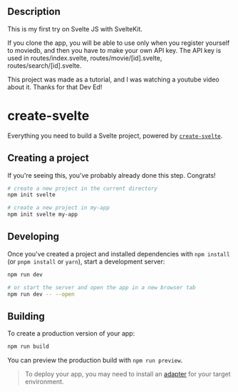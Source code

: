 ## Description

This is my first try on Svelte JS with SvelteKit.

If you clone the app, you will be able to use only when you register yourself to moviedb, and then you have to make your own API key. The API key is used in routes/index.svelte, routes/movie/[id].svelte, routes/search/[id].svelte.

This project was made as a tutorial, and I was watching a youtube video about it. Thanks for that Dev Ed!

# create-svelte

Everything you need to build a Svelte project, powered by [`create-svelte`](https://github.com/sveltejs/kit/tree/master/packages/create-svelte).

## Creating a project

If you're seeing this, you've probably already done this step. Congrats!

```bash
# create a new project in the current directory
npm init svelte

# create a new project in my-app
npm init svelte my-app
```

## Developing

Once you've created a project and installed dependencies with `npm install` (or `pnpm install` or `yarn`), start a development server:

```bash
npm run dev

# or start the server and open the app in a new browser tab
npm run dev -- --open
```

## Building

To create a production version of your app:

```bash
npm run build
```

You can preview the production build with `npm run preview`.

> To deploy your app, you may need to install an [adapter](https://kit.svelte.dev/docs/adapters) for your target environment.
